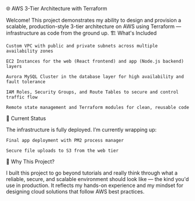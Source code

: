🌐 AWS 3-Tier Architecture with Terraform

Welcome! This project demonstrates my ability to design and provision a scalable, production-style 3-tier architecture on AWS using Terraform — infrastructure as code from the ground up.
🏗️ What's Included

    Custom VPC with public and private subnets across multiple availability zones

    EC2 Instances for the web (React frontend) and app (Node.js backend) layers

    Aurora MySQL Cluster in the database layer for high availability and fault tolerance

    IAM Roles, Security Groups, and Route Tables to secure and control traffic flow

    Remote state management and Terraform modules for clean, reusable code

🚧 Current Status

The infrastructure is fully deployed. I’m currently wrapping up:

    Final app deployment with PM2 process manager

    Secure file uploads to S3 from the web tier

🤝 Why This Project?

I built this project to go beyond tutorials and really think through what a reliable, secure, and scalable environment should look like — the kind you'd use in production. It reflects my hands-on experience and my mindset for designing cloud solutions that follow AWS best practices.
